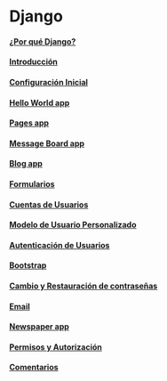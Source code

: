 # Django
#### [¿Por qué Django?](00_por_que_django.md)

#### [Introducción](01_introduccion.md)
#### [Configuración Inicial](02_configuracion_inicial.md)
#### [Hello World app](03_hello_world_app.md)
#### [Pages app](04_pages_app.md)
#### [Message Board app](05_message_board_app.md)
#### [Blog app](06_blog_app.md)
#### [Formularios](07_formularios.md)
#### [Cuentas de Usuarios](08_cuentas_de_usuarios.md)
#### [Modelo de Usuario Personalizado](09_modelo_de_usuario_personalizado.md)
#### [Autenticación de Usuarios](10_autenticacion_de_usuarios.md)
#### [Bootstrap](11_bootstrap.md)
#### [Cambio y Restauración de contraseñas](12_cambio_y_restauracion_de_contrasenas.md)
#### [Email](13_email.md)
#### [Newspaper app](14_newspaper_app.md)
#### [Permisos y Autorización](15_permisos_y_autorizacion.md)
#### [Comentarios](16_comentarios.md)